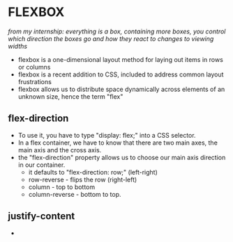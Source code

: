 # FLEXBOX

_from my internship: everything is a box, containing more boxes, you control which direction the boxes go and how they react to changes to viewing widths_

- flexbox is a one-dimensional layout method for laying out items in rows or columns
- flexbox is a recent addition to CSS, included to address common layout frustrations
- flexbox allows us to distribute space dynamically across elements of an unknown size, hence the term "flex"

## flex-direction

- To use it, you have to type "display: flex;" into a CSS selector.
- In a flex container, we have to know that there are two main axes, the main axis and the cross axis.
- the "flex-direction" property allows us to choose our main axis direction in our container.
  - it defaults to "flex-direction: row;" (left-right)
  - row-reverse - flips the row (right-left)
  - column - top to bottom
  - column-reverse - bottom to top.

## justify-content

- 
